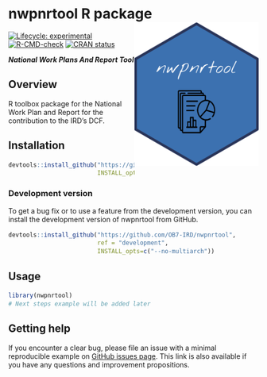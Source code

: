 
<!-- README.md is generated from README.Rmd. Please edit that file and click on Knit button at the end. -->

# nwpnrtool R package <a href='https://ob7-ird.github.io/nwpnrtool'><img src="man/figures/logo_nwpnrtool.png" width="250px" align="right"/></a>

<!-- badges: start -->

[![Lifecycle:
experimental](https://img.shields.io/badge/lifecycle-experimental-orange.svg)](https://www.tidyverse.org/lifecycle/#experimental)
[![R-CMD-check](https://github.com/OB7-IRD/nwpnrtool/workflows/R-CMD-check/badge.svg)](https://github.com/OB7-IRD/acdc/actions)
[![CRAN
status](https://www.r-pkg.org/badges/version/nwpnrtool)](https://CRAN.R-project.org/package=nwpnrtool)

<!-- badges: end -->

***National Work Plans And Report Tool***

## Overview

R toolbox package for the National Work Plan and Report for the
contribution to the IRD’s DCF.

## Installation

``` r
devtools::install_github("https://github.com/OB7-IRD/nwpnrtool",
                         INSTALL_opts=c("--no-multiarch"))
```

### Development version

To get a bug fix or to use a feature from the development version, you
can install the development version of nwpnrtool from GitHub.

``` r
devtools::install_github("https://github.com/OB7-IRD/nwpnrtool",
                         ref = "development",
                         INSTALL_opts=c("--no-multiarch"))
```

## Usage

``` r
library(nwpnrtool)
# Next steps example will be added later
```

## Getting help

If you encounter a clear bug, please file an issue with a minimal
reproducible example on [GitHub issues
page](https://github.com/OB7-IRD/nwpnrtool/issues). This link is also
available if you have any questions and improvement propositions.
